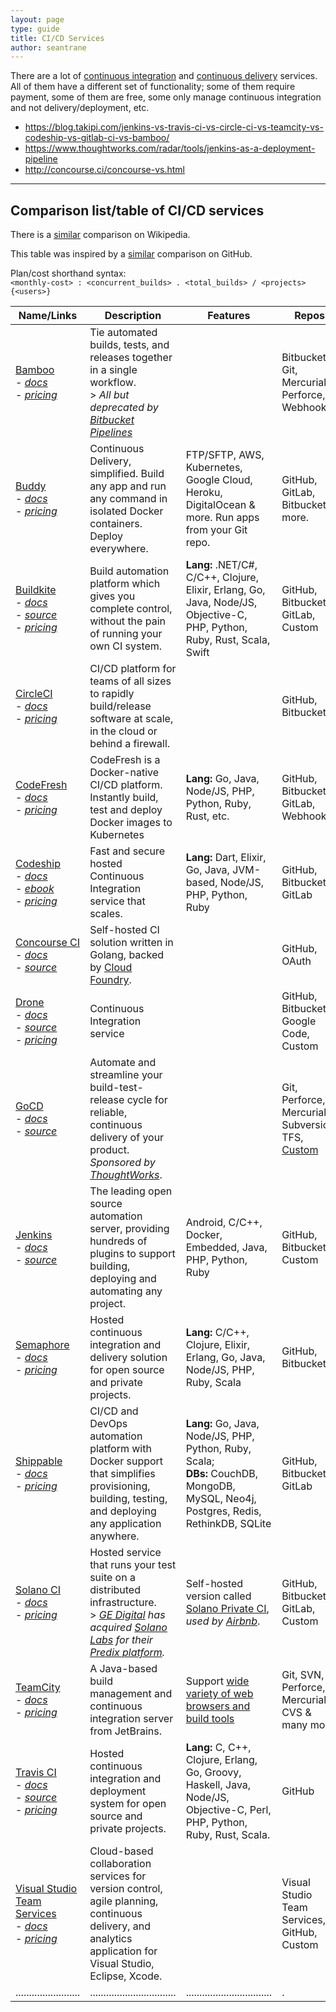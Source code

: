 ```yaml
---
layout: page
type: guide
title: CI/CD Services
author: seantrane
---
```


There are a lot of [continuous
integration](http://en.wikipedia.org/wiki/Continuous_integration) and [continuous
delivery](http://en.wikipedia.org/wiki/Continuous_delivery) services.
All of them have a different set of functionality; some of them require payment,
some of them are free, some only manage continuous integration and not delivery/deployment, etc.

* https://blog.takipi.com/jenkins-vs-travis-ci-vs-circle-ci-vs-teamcity-vs-codeship-vs-gitlab-ci-vs-bamboo/
* https://www.thoughtworks.com/radar/tools/jenkins-as-a-deployment-pipeline
* http://concourse.ci/concourse-vs.html

---

## Comparison list/table of CI/CD services

There is a
[similar](https://en.wikipedia.org/wiki/Comparison_of_continuous_integration_software)
comparison on Wikipedia.

This table was inspired by a [similar](https://github.com/ligurio/awesome-ci/blob/master/README.md) comparison on GitHub.

Plan/cost shorthand syntax:<br/>
`<monthly-cost> : <concurrent_builds> . <total_builds> / <projects> {<users>}`

| Name/Links | Description | Features | Repos | Open | Pricing | Host | Pipe | Config | StackShare |
|------------|-------------|----------|-------|:----:|---------|------|------|--------|------------|
| [Bamboo](https://www.atlassian.com/software/bamboo) <br/>- _[docs](https://confluence.atlassian.com/alldoc/bamboo-documentation-directory-23855144.html)_ <br/>- _[pricing](https://www.atlassian.com/software/bamboo/pricing)_ | Tie automated builds, tests, and releases together in a single workflow. <br/> > _All but deprecated by [Bitbucket Pipelines](https://bitbucket.org/product/features/pipelines)_ |  | Bitbucket, Git, Mercurial, Perforce, Webhooks |  | 1x$10: ~.~/10 <br/> 1x$880: ~.~/~ | Self |  | UI + SQL | [5★ 115§ 7✓](https://stackshare.io/bamboo) |
| [Buddy](https://buddy.works/) <br/>- _[docs](https://buddy.works/help)_ <br/>- _[pricing](https://buddy.works/pricing)_ | Continuous Delivery, simplified. Build any app and run any command in isolated Docker containers. Deploy everywhere. | FTP/SFTP, AWS, Kubernetes, Google Cloud, Heroku, DigitalOcean & more. Run apps from your Git repo. | GitHub, GitLab, Bitbucket & more. |  | $0: 1.120/5 <br/> $49: 1.~/20 <br/> $98: 2.~/~ | SaaS | Pipe | UI *or* Code | [59★ 74§ 513✓](https://stackshare.io/buddy) |
| [Buildkite](https://buildkite.com/) <br/>- _[docs](https://buildkite.com/docs/guides/getting-started)_ <br/>- _[source](https://github.com/buildkite/buildkite-agent)_ <br/>- _[pricing](https://buildkite.com/pricing)_ | Build automation platform which gives you complete control, without the pain of running your own CI system. | **Lang:** .NET/C#, C/C++, Clojure, Elixir, Erlang, Go, Java, Node/JS, Objective-C, PHP, Python, Ruby, Rust, Scala, Swift | GitHub, Bitbucket, GitLab, Custom |  | $0: OS/Edu<br/> $15: ~.~/~ {1} <br/> _Trial (14d)_ | SaaS |  | UI | [14★ 43§ 109✓](https://stackshare.io/buildkite) |
| [CircleCI](https://circleci.com/) <br/>- _[docs](https://circleci.com/docs)_ <br/>- _[pricing](https://circleci.com/pricing)_ | CI/CD platform for teams of all sizes to rapidly build/release software at scale, in the cloud or behind a firewall. | | GitHub, Bitbucket |  | $0: 1.<1500min>/~ <br/> $50: 2.~/~ | Both | Pipe | Code | [127★ 1,190§ 878✓](https://stackshare.io/circleci) |
| [CodeFresh](https://codefresh.io/) <br/>- _[docs](https://docs.codefresh.io/)_ <br/>- _[pricing](https://codefresh.io/pricing)_ | CodeFresh is a Docker-native CI/CD platform. Instantly build, test and deploy Docker images to Kubernetes | **Lang:** Go, Java, Node/JS, PHP, Python, Ruby, Rust, etc. | GitHub, Bitbucket, GitLab, Webhooks |  | $0: 1.120/~ {2} <br/> $69: 2.220/~ {5} <br/> $299: 3.~/~ {10} | SaaS | Pipe | UI + Code | [25★ 13§ 14✓](https://stackshare.io/codefresh) |
| [Codeship](https://www.codeship.io/) <br/>- _[docs](https://www.codeship.io/documentation)_ <br/>- _[ebook](http://ebooks.codeship.io/efficiency-in-development-workflows-by-codeship/)_ <br/>- _[pricing](https://codeship.io/pricing)_ | Fast and secure hosted Continuous Integration service that scales. | **Lang:** Dart, Elixir, Go, Java, JVM-based, Node/JS, PHP, Python, Ruby | GitHub, Bitbucket, GitLab |  | $0: Open <br/> $0: 1.100/~ <br/> $75+: 1.~/~ <br/> $150+: 2.~/~ | SaaS |  | Code | [97★ 629§ 1,440✓](https://stackshare.io/codeship) |
| [Concourse CI](http://concourse.ci/) <br/>- _[docs](https://concourse.ci/introduction.html)_ <br/>- _[source](http://concourse.ci/downloads.html)_ | Self-hosted CI solution written in Golang, backed by [Cloud Foundry](https://www.cloudfoundry.org/). |  | GitHub, OAuth | O | Free | Self | Pipe | CLI + Code | [16★ 32§ 24✓](https://stackshare.io/concourse) |
| [Drone](https://drone.io/) <br/>- _[docs](http://docs.drone.io/)_ <br/>- _[source](https://github.com/drone/drone)_ <br/>- _[pricing](https://drone.io/pricing)_ | Continuous Integration service |  | GitHub, Bitbucket, Google Code, Custom |  | $0: Open <br/> $125: 2.~/~ <br/> $250: 4.~/~ <br/> $500: 8.~/~ | Both | Pipe | CLI + Code | [36★ 104§ 194✓](https://stackshare.io/drone-io) |
| [GoCD](https://gocd.io/) <br/>- _[docs](https://docs.gocd.io/)_ <br/>- _[source](https://gocd.io/download)_ | Automate and streamline your build-test-release cycle for reliable, continuous delivery of your product. _Sponsored by [ThoughtWorks](http://www.thoughtworks.com/)_. | | Git, Perforce, Mercurial, Subversion, TFS, [Custom](https://gocd.io/plugins) | O | Free | Self | Pipe | UI _[+ Code]_ | [30★ 65§ 184✓](https://stackshare.io/go-cd) |
| [Jenkins](https://jenkins.io/) <br/>- _[docs](https://jenkins.io/doc)_ <br/>- _[source](https://github.com/jenkinsci/jenkins)_ | The leading open source automation server, providing hundreds of plugins to support building, deploying and automating any project. | Android, C/C++, Docker, Embedded, Java, PHP, Python, Ruby | GitHub, Bitbucket, Custom | O | Free | Self | Pipe | UI + Code | [267★ 3,640§ 1,970✓](https://stackshare.io/jenkins) |
| [Semaphore](https://semaphoreci.com/) <br/>- _[docs](https://semaphoreci.com/docs/)_ <br/>- _[pricing](https://semaphoreci.com/pricing)_ | Hosted continuous integration and delivery solution for open source and private projects. | **Lang:** C/C++, Clojure, Elixir, Erlang, Go, Java, Node/JS, PHP, Ruby, Scala  | GitHub, Bitbucket |  | $0: Open <br/> $25: 1.~/~ <br/> $83: 2.~/~ <br/> $166: 4.~/~ <br/> $332: 8.~/~ <br/> $499: 12.~/~ <br/> _Trial (30d)_ | SaaS |  | UI | [15★ 83§ 69✓](https://stackshare.io/semaphore) |
| [Shippable](https://www.shippable.com/) <br/>- _[docs](http://docs.shippable.com/)_ <br/>- _[pricing](https://www.shippable.com/pricing.html)_ | CI/CD and DevOps automation platform with Docker support that simplifies provisioning, building, testing, and deploying any application anywhere. | **Lang:** Go, Java, Node/JS, PHP, Python, Ruby, Scala; <br/>**DBs:** CouchDB, MongoDB, MySQL, Neo4j, Postgres, Redis, RethinkDB, SQLite | GitHub, Bitbucket, GitLab |  | $0: Open <br/> $0: 1.150/~ <br/> $25: {#C4L}.~/~ <br/> $75: {#C4XL}.~/~ <br/> $150: {#C42XL}.~/~ <br/> _Support:_ $500+/mo <br/> _Server:_ $500/yr + $20/user/mo | Both | Pipe | Code | [13★ 40§ 126✓](https://stackshare.io/shippable) |
| [Solano CI](https://www.solanolabs.com/) <br/>- _[docs](http://docs.solanolabs.com/)_ <br/>- _[pricing](https://www.solanolabs.com/#pricing)_ | Hosted service that runs your test suite on a distributed infrastructure. <br/> > _[GE Digital](https://www.ge.com/digital/) has acquired [Solano Labs](https://www.solanolabs.com/) for their [Predix platform](https://www.ge.com/digital/predix)._ | Self-hosted version called [Solano Private CI](https://ci.solanolabs.com/private-ci), _used by [Airbnb](http://nerds.airbnb.com/testing-at-airbnb/)_. | GitHub, Bitbucket, GitLab, Custom |  | $15: 2.<10h>/~ {2} <br/> $50: 4.<40h>/~ {5} <br/> $100: 8.<200h>/~ {6} <br/> $125+: ?.~/~ <br/> _Trial (14d)_ | Both |  | Code | [12★ 24§ 29✓](https://stackshare.io/solano-ci) |
| [TeamCity](https://www.jetbrains.com/teamcity/) <br/>- _[docs](https://confluence.jetbrains.com/display/TCD10/TeamCity+Documentation)_ <br/>- _[pricing](https://www.jetbrains.com/teamcity/buy/#license-type=new-license)_ | A Java-based build management and continuous integration server from JetBrains. | Support [wide variety of web browsers and build tools](https://confluence.jetbrains.com/display/TCD10/Supported+Platforms+and+Environments#SupportedPlatformsandEnvironments-BuildRunners) | Git, SVN, Perforce, Mercurial, CVS & many more. |  | $0: 3.~/100 <br/> $299: 4.~/110 <br/> $598: 5.~/120 | SaaS |  | UI | [24★ 374§ 221✓](https://stackshare.io/teamcity) |
| [Travis CI](https://travis-ci.org/) <br/>- _[docs](http://docs.travis-ci.com/user/getting-started/)_ <br/>- _[source](https://github.com/travis-ci/travis-ci)_ <br/>- _[pricing](https://travis-ci.com/plans)_ | Hosted continuous integration and deployment system for open source and private projects. | **Lang:** C, C++, Clojure, Erlang, Go, Groovy, Haskell, Java, Node/JS, Objective-C, Perl, PHP, Python, Ruby, Rust, Scala. | GitHub |  | $0: Open <br/> $69: 1.~/~ <br/> $129: 2.~/~ <br/> $249: 5.~/~ <br/> $489: 10.~/~ | SaaS |  | Code | [178★ 1,880§ 1,700✓](https://stackshare.io/travis-ci) |
| [Visual Studio Team Services](https://www.visualstudio.com/team-services/) <br/>- _[docs](https://www.visualstudio.com/en-us/docs/overview)_ <br/>- _[pricing](https://docs.microsoft.com/en-us/vsts/billing/buy-more-build-vs)_ | Cloud-based collaboration services for version control, agile planning, continuous delivery, and analytics application for Visual Studio, Eclipse, Xcode. |  | Visual Studio Team Services, GitHub, Custom |  | <br/> $0: 1.<4h>/1 {1} <br/> $40: 1.<6h>/2 {1} <br/> $80: 1.<6h>/3 {1} | SaaS | Pipe | UI *or* Code | [11★ 94§ 14✓](https://stackshare.io/visual-studio-team-services) |
| ........................ | ................................ | ................................ | . | . | ................................ | . | . | . | . |

